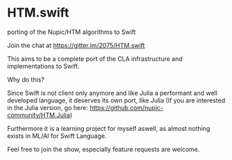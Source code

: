 # HTM.swift
porting of the Nupic/HTM algorithms to Swift

Join the chat at https://gitter.im/2075/HTM.swift

This aims to be a complete port of the CLA infrastructure and implementations to Swift.

Why do this?

Since Swift is not client only anymore and like Julia a performant and well developed language, it deserves its own port, like Julia (If you are interested in the Julia version, go here: https://github.com/nupic-community/HTM.Julia)

Furthermore it is a learning project for myself aswell, as almost nothing exists in ML/AI for Swift Language.

Feel free to join the show, especially feature requests are welcome.

